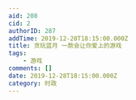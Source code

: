 ```yaml
---
aid: 208
cid: 2
authorID: 287
addTime: 2019-12-28T18:15:00.000Z
title: 贪玩蓝月 一款会让你爱上的游戏
tags:
    - 游戏
comments: []
date: 2019-12-28T18:15:00.000Z
category: 时政
---
```



